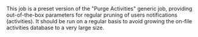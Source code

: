 This job is a preset version of the "Purge Activities" generic job, providing out-of-the-box parameters for regular pruning of users notifications (activities). It should be run on a regular basis to avoid growing the on-file activities database to a very large size.
